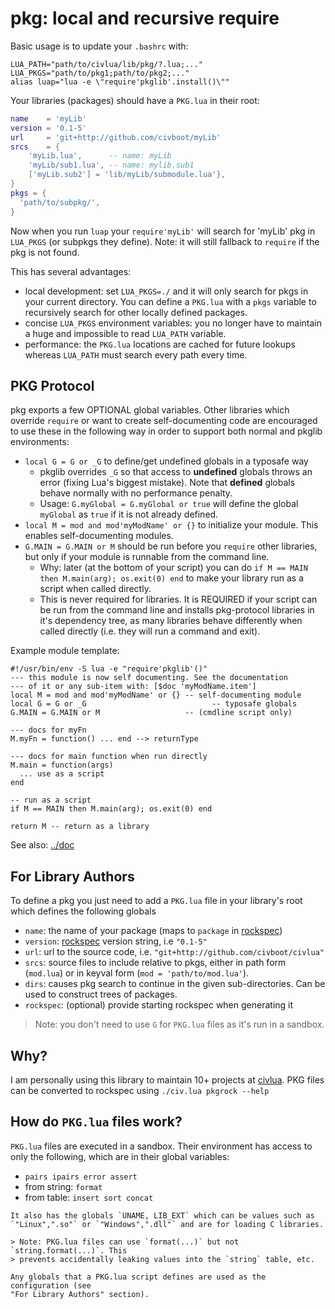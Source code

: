 # pkg: local and recursive require

Basic usage is to update your `.bashrc` with:

```
LUA_PATH="path/to/civlua/lib/pkg/?.lua;..."
LUA_PKGS="path/to/pkg1;path/to/pkg2;..."
alias luap="lua -e \"require'pkglib'.install()\""
```

Your libraries (packages) should have a `PKG.lua` in their root:
```lua
name    = 'myLib'
version = '0.1-5'
url     = 'git+http://github.com/civboot/myLib'
srcs    = {
    'myLib.lua',      -- name: myLib
    'myLib/sub1.lua', -- name: mylib.sub1
    ['myLib.sub2'] = 'lib/myLib/submodule.lua'},
}
pkgs = {
  'path/to/subpkg/',
}
```

Now when you run `luap` your `require'myLib'` will search for 'myLib' pkg in
`LUA_PKGS` (or subpkgs they define). Note: it will still fallback to `require`
if the pkg is not found.

This has several advantages:

* local development: set `LUA_PKGS=./` and it will only search for pkgs in
  your current directory. You can define a `PKG.lua` with a `pkgs` variable to
  recursively search for other locally defined packages.
* concise `LUA_PKGS` environment variables: you no longer have to maintain a huge
  and impossible to read `LUA_PATH` variable.
* performance: the `PKG.lua` locations are cached for future lookups whereas
  `LUA_PATH` must search every path every time.


## PKG Protocol
pkg exports a few OPTIONAL global variables. Other libraries which override
`require` or want to create self-documenting code are encouraged to use these
in the following way in order to support both normal and pkglib environments:

* `local G = G or _G` to define/get undefined globals in a typosafe way
  * pkglib overrides `_G` so that access to **undefined** globals throws an
    error (fixing Lua's biggest mistake). Note that **defined** globals behave
    normally with no performance penalty.
  * Usage: `G.myGlobal = G.myGlobal or true` will define the global `myGlobal`
    as `true` if it is not already defined.
* `local M = mod and mod'myModName' or {}` to initialize your module. This
  enables self-documenting modules.
* `G.MAIN = G.MAIN or M` should be run before you `require` other libraries, but
  only if your module is runnable from the command line.
  * Why: later (at the bottom of your script) you can do
    `if M == MAIN then M.main(arg); os.exit(0) end` to make your library run as
    a script when called directly.
  * This is never required for libraries. It is REQUIRED if your script can be
    run from the command line and installs pkg-protocol libraries in it's
    dependency tree, as many libraries behave differently when called directly
    (i.e. they will run a command and exit).

Example module template:
```
#!/usr/bin/env -S lua -e "require'pkglib'()"
--- this module is now self documenting. See the documentation
--- of it or any sub-item with: [$doc 'myModName.item']
local M = mod and mod'myModName' or {} -- self-documenting module
local G = G or _G                            -- typosafe globals
G.MAIN = G.MAIN or M                   -- (cmdline script only)

--- docs for myFn
M.myFn = function() ... end --> returnType

--- docs for main function when run directly
M.main = function(args)
  ... use as a script
end

-- run as a script
if M == MAIN then M.main(arg); os.exit(0) end

return M -- return as a library
```

See also: [../doc](../doc/README.md)

## For Library Authors

To define a pkg you just need to add a `PKG.lua` file in your library's root
which defines the following globals 
* `name`: the name of your package (maps to `package` in [rockspec])
* `version`: [rockspec] version string, i.e `"0.1-5"`
* `url`: url to the source code, i.e. `"git+http://github.com/civboot/civlua"`
* `srcs`: source files to include relative to pkgs, either in path form (`mod.lua`)
  or in keyval form (`mod = 'path/to/mod.lua'`).
* `dirs`: causes pkg search to continue in the given sub-directories.
  Can be used to construct trees of packages.
* `rockspec`: (optional) provide starting rockspec when generating it

> Note: you don't need to use `G` for `PKG.lua` files as it's run in a sandbox.

[rockspec]: https://github.com/luarocks/luarocks/wiki/Rockspec-format


## Why?
I am personally using this library to maintain 10+ projects at
[civlua](http://github.com/civboot/civlua). PKG files can be converted
to rockspec using `./civ.lua pkgrock --help`


## How do `PKG.lua` files work?
`PKG.lua` files are executed in a sandbox. Their environment has access to only
the following, which are in their global variables:

* `pairs ipairs error assert`
* from string: `format`
* from table: `insert sort concat`
```
It also has the globals `UNAME, LIB_EXT` which can be values such as
`"Linux",".so"` or `"Windows",".dll"` and are for loading C libraries.

> Note: PKG.lua files can use `format(...)` but not `string.format(...)`. This
> prevents accidentally leaking values into the `string` table, etc.

Any globals that a PKG.lua script defines are used as the configuration (see
"For Library Authors" section).
